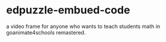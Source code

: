 # edpuzzle-embued-code
a video frame for anyone who wants to teach students math in goanimate4schools remastered.
